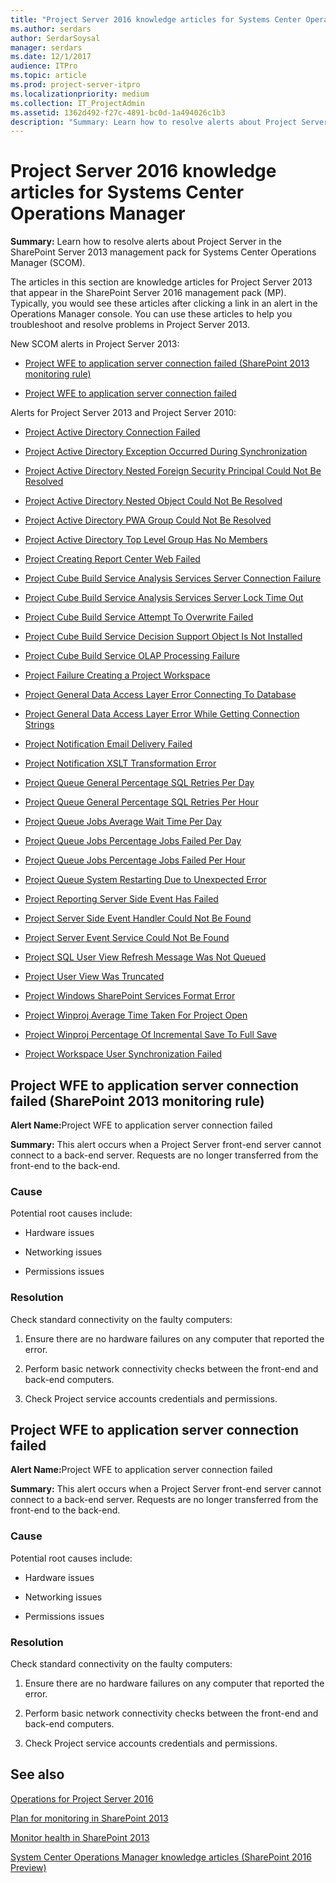 ```yaml
---
title: "Project Server 2016 knowledge articles for Systems Center Operations Manager"
ms.author: serdars
author: SerdarSoysal
manager: serdars
ms.date: 12/1/2017
audience: ITPro
ms.topic: article
ms.prod: project-server-itpro
ms.localizationpriority: medium
ms.collection: IT_ProjectAdmin
ms.assetid: 1362d492-f27c-4891-bc0d-1a494026c1b3
description: "Summary: Learn how to resolve alerts about Project Server in the SharePoint Server 2013 management pack for Systems Center Operations Manager (SCOM)."
---
```


# Project Server 2016 knowledge articles for Systems Center Operations Manager
 
 **Summary:** Learn how to resolve alerts about Project Server in the SharePoint Server 2013 management pack for Systems Center Operations Manager (SCOM).
  
The articles in this section are knowledge articles for Project Server 2013 that appear in the SharePoint Server 2016 management pack (MP). Typically, you would see these articles after clicking a link in an alert in the Operations Manager console. You can use these articles to help you troubleshoot and resolve problems in Project Server 2013.
  
New SCOM alerts in Project Server 2013:
  
- [Project WFE to application server connection failed (SharePoint 2013 monitoring rule)](#ProjectApp)
    
- [Project WFE to application server connection failed](#ProjectApp2)
    
Alerts for Project Server 2013 and Project Server 2010: 
  
- [Project Active Directory Connection Failed](/previous-versions/office/project-server-2010/ff678244(v=office.14))
    
- [Project Active Directory Exception Occurred During Synchronization](/previous-versions/office/project-server-2010/ff678246(v=office.14))
    
- [Project Active Directory Nested Foreign Security Principal Could Not Be Resolved](/previous-versions/office/project-server-2010/ff678245(v=office.14))
    
- [Project Active Directory Nested Object Could Not Be Resolved](/previous-versions/office/project-server-2010/ff678248(v=office.14))
    
- [Project Active Directory PWA Group Could Not Be Resolved](/previous-versions/office/project-server-2010/ff678243(v=office.14))
    
- [Project Active Directory Top Level Group Has No Members](/previous-versions/office/project-server-2010/ff730245(v=office.14))
    
- [Project Creating Report Center Web Failed](/previous-versions/office/project-server-2010/ff730237(v=office.14))
    
- [Project Cube Build Service Analysis Services Server Connection Failure](/previous-versions/office/project-server-2010/ff730236(v=office.14))
    
- [Project Cube Build Service Analysis Services Server Lock Time Out](/previous-versions/office/project-server-2010/ff730246(v=office.14))
    
- [Project Cube Build Service Attempt To Overwrite Failed](/previous-versions/office/project-server-2010/ff730251(v=office.14))
    
- [Project Cube Build Service Decision Support Object Is Not Installed](/previous-versions/office/project-server-2010/ff730231(v=office.14))
    
- [Project Cube Build Service OLAP Processing Failure](/previous-versions/office/project-server-2010/ff730240(v=office.14))
    
- [Project Failure Creating a Project Workspace](/previous-versions/office/project-server-2010/ff730239(v=office.14))
    
- [Project General Data Access Layer Error Connecting To Database](/previous-versions/office/project-server-2010/ff730253(v=office.14))
    
- [Project General Data Access Layer Error While Getting Connection Strings](/previous-versions/office/project-server-2010/ff730233(v=office.14))
    
- [Project Notification Email Delivery Failed](/previous-versions/office/project-server-2010/ff730235(v=office.14))
    
- [Project Notification XSLT Transformation Error](/previous-versions/office/project-server-2010/ff730240(v=office.14))
    
- [Project Queue General Percentage SQL Retries Per Day](/previous-versions/office/project-server-2010/ff730254(v=office.14))
    
- [Project Queue General Percentage SQL Retries Per Hour](/previous-versions/office/project-server-2010/ff730247(v=office.14))
    
- [Project Queue Jobs Average Wait Time Per Day](/previous-versions/office/project-server-2010/ff730230(v=office.14))
    
- [Project Queue Jobs Percentage Jobs Failed Per Day](/previous-versions/office/project-server-2010/ff730249(v=office.14))
    
- [Project Queue Jobs Percentage Jobs Failed Per Hour](/previous-versions/office/project-server-2010/ff730241(v=office.14))
    
- [Project Queue System Restarting Due to Unexpected Error](/previous-versions/office/project-server-2010/ff730248(v=office.14))
    
- [Project Reporting Server Side Event Has Failed](/previous-versions/office/project-server-2010/ff730255(v=office.14))
    
- [Project Server Side Event Handler Could Not Be Found](/previous-versions/office/project-server-2010/ff730250(v=office.14))
    
- [Project Server Event Service Could Not Be Found](/previous-versions/office/project-server-2010/ff730238(v=office.14))
    
- [Project SQL User View Refresh Message Was Not Queued](/previous-versions/office/project-server-2010/ff730232(v=office.14))
    
- [Project User View Was Truncated](/previous-versions/office/project-server-2010/ff730242(v=office.14))
    
- [Project Windows SharePoint Services Format Error](/previous-versions/office/project-server-2010/ff730243(v=office.14))
    
- [Project Winproj Average Time Taken For Project Open](/previous-versions/office/project-server-2010/ff730229(v=office.14))
    
- [Project Winproj Percentage Of Incremental Save To Full Save](/previous-versions/office/project-server-2010/ff730234(v=office.14))
    
- [Project Workspace User Synchronization Failed](/previous-versions/office/project-server-2010/ff730252(v=office.14))
    
## Project WFE to application server connection failed (SharePoint 2013 monitoring rule)
<a name="ProjectApp"> </a>

 <strong>Alert Name:</strong>Project WFE to application server connection failed
  
 **Summary:** This alert occurs when a Project Server front-end server cannot connect to a back-end server. Requests are no longer transferred from the front-end to the back-end.
  
### Cause

Potential root causes include: 
  
- Hardware issues
    
- Networking issues
    
- Permissions issues
    
### Resolution

Check standard connectivity on the faulty computers:
  
1. Ensure there are no hardware failures on any computer that reported the error.
    
2. Perform basic network connectivity checks between the front-end and back-end computers.
    
3. Check Project service accounts credentials and permissions.
    
## Project WFE to application server connection failed
<a name="ProjectApp2"> </a>

 <strong>Alert Name:</strong>Project WFE to application server connection failed
  
 **Summary:** This alert occurs when a Project Server front-end server cannot connect to a back-end server. Requests are no longer transferred from the front-end to the back-end.
  
### Cause

Potential root causes include: 
  
- Hardware issues
    
- Networking issues
    
- Permissions issues
    
### Resolution

Check standard connectivity on the faulty computers:
  
1. Ensure there are no hardware failures on any computer that reported the error.
    
2. Perform basic network connectivity checks between the front-end and back-end computers.
    
3. Check Project service accounts credentials and permissions.
    
## See also
<a name="ProjectApp2"> </a>

[Operations for Project Server 2016](operations-for-project-server-2016.md)

[Plan for monitoring in SharePoint 2013](/SharePoint/administration/monitoring-planning)
  
[Monitor health in SharePoint 2013](/SharePoint/administration/monitoring-overview)
  
[System Center Operations Manager knowledge articles (SharePoint 2016 Preview)](/SharePoint/technical-reference/system-center-operations-manager-knowledge-articles)